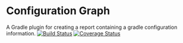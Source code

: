 # Configuration Graph
A Gradle plugin for creating a report containing a gradle configuration information.
[![Build Status](https://travis-ci.org/tresat/ConfigurationReport.svg?branch=master)](https://travis-ci.org/tresat/ConfigurationReport)
[![Coverage Status](https://coveralls.io/repos/github/tresat/ConfigurationReport/badge.svg?branch=master)](https://coveralls.io/github/tresat/ConfigurationReport?branch=master)

